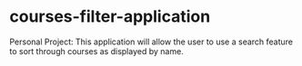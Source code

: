 # courses-filter-application
 Personal Project: This application will allow the user to use a search feature to sort through courses as displayed by name. 

